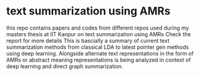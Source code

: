 # text summarization using AMRs
this repo contains papers and codes from different repos used during my masters thesis at IIT Kanpur on text summarization using AMRs
Check the report for more details
This is bascially a summary of current text summarization methods from classical LDA to latest pointer gen methods using deep learning.
Alongside alternate text representations in the form of AMRs or abstract meaning representations is being analyzed in context of deep learning and direct graph summarization.


